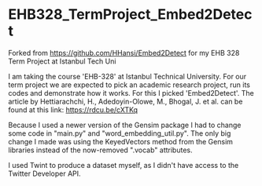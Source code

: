# EHB328_TermProject_Embed2Detect
Forked from https://github.com/HHansi/Embed2Detect for my EHB 328 Term Project at Istanbul Tech Uni

I am taking the course 'EHB-328' at Istanbul Technical University. For our term project we are expected to pick an academic research project, run its codes and demonstrate how it works. For this I picked 'Embed2Detect'. The article by Hettiarachchi, H., Adedoyin-Olowe, M., Bhogal, J. et al. can be found at this link:
https://rdcu.be/cXTKq

Because I used a newer version of the Gensim package I had to change some code in "main.py" and "word_embedding_util.py". The only big change I made was using the KeyedVectors method from the Gensim libraries instead of the now-removed ".vocab" attributes.

I used Twint to produce a dataset myself, as I didn't have access to the Twitter Developer API.
